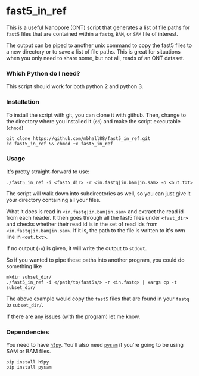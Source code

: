 # fast5_in_ref

This is a useful Nanopore (ONT) script that generates a list of file
paths for `fast5` files that are contained within a `fastq`, `BAM`, or
`SAM` file of interest.

The output can be piped to another unix command to copy the fast5
files to a new directory or to save a list of file paths. This is
great for situations when you only need to share some, but not all,
reads of an ONT dataset.

### Which Python do I need?

This script should work for both python 2 and python 3.

### Installation

To install the script with git, you can clone it with github. Then,
change to the directory where you installed it (`cd`) and make the
script executable (`chmod`)

    git clone https://github.com/mbhall88/fast5_in_ref.git
    cd fast5_in_ref && chmod +x fast5_in_ref

### Usage

It's pretty straight-forward to use:

    ./fast5_in_ref -i <fast5_dir> -r <in.fastq|in.bam|in.sam> -o <out.txt>

The script will walk down into subdirectories as well, so you can just give it your directory containing all your files.

What it does is read in `<in.fastq|in.bam|in.sam>` and extract the read id from each header. It then goes through all the fast5 files under `<fast_dir>` and checks whether their read id is in the set of read ids from `<in.fastq|in.bam|in.sam>`. If it is, the path to the file is written to it's own line in `<out.txt>`.

If no output (`-o`) is given, it will write the output to `stdout`.

So if you wanted to pipe these paths into another program, you could do something like

    mkdir subset_dir/
    ./fast5_in_ref -i </path/to/fast5s/> -r <in.fastq> | xargs cp -t subset_dir/


The above example would copy the `fast5` files that are found in your `fastq` to `subset_dir/`.

If there are any issues (with the program) let me know.

### Dependencies
You need to have [`h5py`](https://github.com/h5py/h5py). You'll also need [`pysam`](https://github.com/pysam-developers/pysam) if you're going to be using SAM or BAM files. 

    pip install h5py
    pip install pysam
